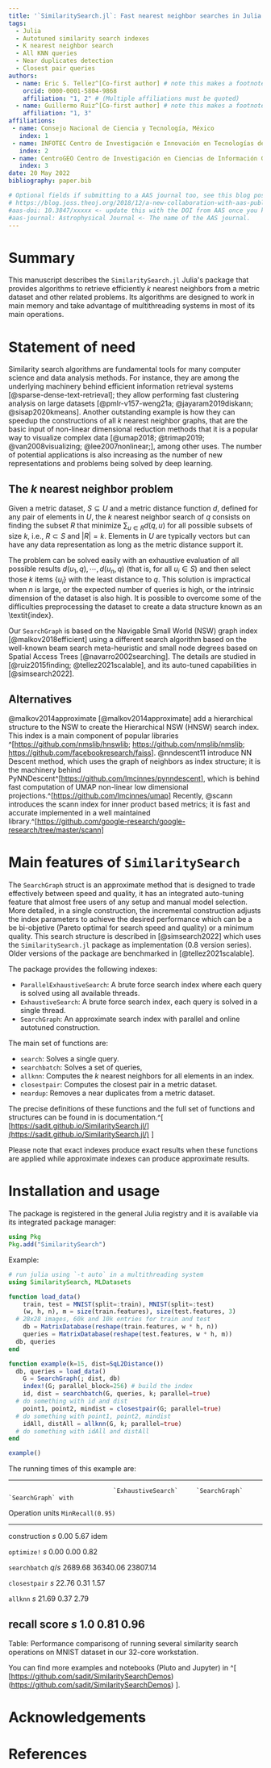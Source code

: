 ```yaml
---
title: '`SimilaritySearch.jl`: Fast nearest neighbor searches in Julia'
tags:
  - Julia
  - Autotuned similarity search indexes
  - K nearest neighbor search
  - All KNN queries
  - Near duplicates detection
  - Closest pair queries
authors:
  - name: Eric S. Tellez^[Co-first author] # note this makes a footnote saying 'Co-first author'
    orcid: 0000-0001-5804-9868
    affiliation: "1, 2" # (Multiple affiliations must be quoted)
  - name: Guillermo Ruiz^[Co-first author] # note this makes a footnote saying 'Co-first author'
    affiliation: "1, 3"
affiliations:
 - name: Consejo Nacional de Ciencia y Tecnología, México
   index: 1
 - name: INFOTEC Centro de Investigación e Innovación en Tecnologías de la Información y Comunicación, México
   index: 2
 - name: CentroGEO Centro de Investigación en Ciencias de Información Geoespacial, México
   index: 3
date: 20 May 2022
bibliography: paper.bib

# Optional fields if submitting to a AAS journal too, see this blog post:
# https://blog.joss.theoj.org/2018/12/a-new-collaboration-with-aas-publishing
#aas-doi: 10.3847/xxxxx <- update this with the DOI from AAS once you know it.
#aas-journal: Astrophysical Journal <- The name of the AAS journal.
---
```


# Summary

This manuscript describes the `SimilaritySearch.jl` Julia's package that provides algorithms to retrieve efficiently $k$ nearest neighbors from a metric dataset and other related problems. Its algorithms are designed to work in main memory and take advantage of multithreading systems in most of its main operations.

# Statement of need
Similarity search algorithms are fundamental tools for many computer science and data analysis methods. For instance, they are among the underlying machinery behind efficient information retrieval systems [@sparse-dense-text-retrieval]; they allow performing fast clustering analysis on large datasets [@pmlr-v157-weng21a; @jayaram2019diskann; @sisap2020kmeans]. Another outstanding example is how they can speedup the constructions of all $k$ nearest neighbor graphs, that are the basic input of non-linear dimensional reduction methods that it is a popular way to visualize complex data [@umap2018; @trimap2019; @van2008visualizing; @lee2007nonlinear;], among other uses. The number of potential applications is also increasing as the number of new representations and problems being solved by deep learning.

## The $k$ nearest neighbor problem
Given a metric dataset, $S \subseteq U$ and a metric distance function $d$, defined for any pair of elements in $U$, 
the $k$ nearest neighbor search of $q$ consists on finding the subset $R$ that minimize $\sum_{u \in R} d(q, u)$ for all possible subsets of size $k$, i.e., $R \subset S$ and $|R| = k$. Elements in $U$ are typically vectors but can have any data representation as long as the metric distance support it.

The problem can be solved easily with an exhaustive evaluation of all possible results $d(u_1, q), \cdots, d(u_n, q)$ (that is, for all $u_i \in S$) and then select those $k$ items $\{u_i\}$ with the least distance to $q$. This solution is impractical when $n$ is large, or the expected number of queries is high, or the intrinsic dimension of the dataset is also high. It is possible to overcome some of the difficulties preprocessing the dataset to create a data structure known as an \textit{index}. 

Our `SearchGraph` is based on the Navigable Small World (NSW) graph index [@malkov2018efficient] using a different search algorithm based on the well-known beam search meta-heuristic and small node degrees based on Spatial Access Trees [@navarro2002searching]. The details are studied in [@ruiz2015finding; @tellez2021scalable], and its auto-tuned capabilities in [@simsearch2022].

## Alternatives
@malkov2014approximate [@malkov2014approximate] add a hierarchical structure to the NSW to create the Hierarchical NSW (HNSW) search index. This index is a main component of popular libraries ^[https://github.com/nmslib/hnswlib; https://github.com/nmslib/nmslib; https://github.com/facebookresearch/faiss]. @nndescent11 introduce NN Descent method, which uses the graph of neighbors as index structure; it is the machinery behind PyNNDescent^[https://github.com/lmcinnes/pynndescent], which is behind fast computation of UMAP non-linear low dimensional projections.^[https://github.com/lmcinnes/umap]
Recently, @scann introduces the scann index for inner product based metrics; it is fast and accurate implemented in a well maintained library.^[https://github.com/google-research/google-research/tree/master/scann]

# Main features of `SimilaritySearch`

The `SearchGraph` struct is an approximate method that is designed to trade effectively between speed and quality, it has an integrated auto-tuning feature that almost free users of any setup and manual model selection. More detailed, in a single construction, the incremental construction adjusts the index parameters to achieve the desired performance which can be a be bi-objetive (Pareto optimal for search speed and quality) or a minimum quality. This search structure is described in [@simsearch2022] which uses the `SimilaritySearch.jl` package as implementation (0.8 version series). Older versions of the package are benchmarked in [@tellez2021scalable].

The package provides the following indexes:

- `ParallelExhaustiveSearch`: A brute force search index where each query is solved using all available threads.
- `ExhaustiveSearch`: A brute force search index, each query is solved in a single thread.
- `SearchGraph`: An approximate search index with parallel and online autotuned construction.

The main set of functions are:

- `search`: Solves a single query.
- `searchbatch`: Solves a set of queries, 
- `allknn`: Computes the $k$ nearest neighbors for all elements in an index.
- `closestpair`: Computes the closest pair in a metric dataset.
- `neardup`: Removes a near duplicates from a metric dataset.

The precise definitions of these functions and the full set of functions and structures can be found in is documentation.^[ [https://sadit.github.io/SimilaritySearch.jl/](https://sadit.github.io/SimilaritySearch.jl/) ]

Please note that exact indexes produce exact results when these functions are applied while approximate indexes can produce approximate results.

# Installation and usage
The package is registered in the general Julia registry and it is available via its integrated package manager:
```julia
using Pkg
Pkg.add("SimilaritySearch")
```

Example:

```julia
# run julia using `-t auto` in a multithreading system
using SimilaritySearch, MLDatasets

function load_data()
	train, test = MNIST(split=:train), MNIST(split=:test)
	(w, h, n), m = size(train.features), size(test.features, 3)
  # 28x28 images, 60k and 10k entries for train and test
	db = MatrixDatabase(reshape(train.features, w * h, n))
	queries = MatrixDatabase(reshape(test.features, w * h, m))
  db, queries
end

function example(k=15, dist=SqL2Distance())
  db, queries = load_data()
	G = SearchGraph(; dist, db)
	index!(G; parallel_block=256) # build the index
	id, dist = searchbatch(G, queries, k; parallel=true)
  # do something with id and dist
	point1, point2, mindist = closestpair(G; parallel=true)
  # do something with point1, point2, mindist
	idAll, distAll = allknn(G, k; parallel=true)
  # do something with idAll and distAll
end

example()
```

The running times of this example are:

----------------------------------------------------------------------------------------------
                                 `ExhaustiveSearch`     `SearchGraph`       `SearchGraph` with
 Operation             units                                                 `MinRecall(0.95)`
--------------         ------   -------------------   --------------   ----------------------- 
 construction             $s$                  0.00             5.67                     idem

 `optimize!`              $s$                  0.00             0.00                     0.82

 `searchbatch`          $q/s$              2689.68          36340.06                 23807.14

 `closestpair`            $s$                 22.76             0.31                     1.57 

 `allknn`                 $s$                 21.69             0.37                     2.79

 recall score            $s$                   1.0              0.81                     0.96
---------------------------------------------------------------------------------------------

Table: Performance comparisong of running several similarity search operations on MNIST dataset in our 32-core workstation.

You can find more examples and notebooks (Pluto and Jupyter) in ^[ [https://github.com/sadit/SimilaritySearchDemos)(https://github.com/sadit/SimilaritySearchDemos) ].


# Acknowledgements

# References